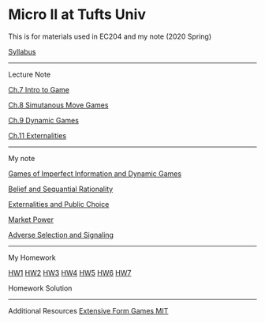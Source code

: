 # Micro II at Tufts Univ
This is for materials used in EC204 and my note  (2020 Spring)


[Syllabus](https://github.com/jamesyeh111/MicroIIatTufts/blob/master/SPRING%202020%20MICROECONOMIC%20THEORY%20II.pdf)

-----------------------
Lecture Note


[Ch.7 Intro to Game](https://github.com/jamesyeh111/MicroIIatTufts/blob/master/Chapter%207%20UC%20Notes.pdf)

[Ch.8 Simutanous Move Games](https://github.com/jamesyeh111/MicroIIatTufts/blob/master/Chapter%208%20UC%20Notes.pdf)

[Ch.9 Dynamic Games](https://github.com/jamesyeh111/MicroIIatTufts/blob/master/Chapter%209%20UC%20Notes.pdf)

[Ch.11 Externalities](https://github.com/jamesyeh111/MicroIIatTufts/blob/master/Chapter%2011%20UC%20Notes.pdf)

-----------------------
My note

[Games of Imperfect Information and Dynamic Games](https://github.com/jamesyeh111/MicroIIatTufts/blob/master/Games%20of%20Incomplete%20Info%20and%20Dynamic%20Game.pdf)

[Belief and Sequantial Rationality](https://github.com/jamesyeh111/MicroIIatTufts/blob/master/Belief%20and%20Sequantial%20Rationality.pdf)

[Externalities and Public Choice](https://github.com/jamesyeh111/MicroIIatTufts/blob/master/Externality%20and%20Public%20Choice.pdf)

[Market Power](https://github.com/jamesyeh111/MicroIIatTufts/blob/master/Ch12_Market_Power.pdf)

[Adverse Selection and Signaling](https://github.com/jamesyeh111/MicroIIatTufts/blob/master/CH13_Adverse_Selection_Signaling.pdf)

-----------------------
My Homework

[HW1](https://github.com/jamesyeh111/MicroIIatTufts/blob/master/Micro2_HW1.pdf)
[HW2](https://github.com/jamesyeh111/MicroIIatTufts/blob/master/Micro2_HW2.pdf)
[HW3](https://github.com/jamesyeh111/MicroIIatTufts/blob/master/Micro2_HW3.pdf)
[HW4](https://github.com/jamesyeh111/MicroIIatTufts/blob/master/Micro%20II%20%20%20HW4.pdf)
[HW5](https://github.com/jamesyeh111/MicroIIatTufts/blob/master/EC204_MicroII_HW5_Liuyi.pdf)
[HW6](https://github.com/jamesyeh111/MicroIIatTufts/blob/master/Micro2_hw6_Liuyi.pdf)
[HW7](https://github.com/jamesyeh111/MicroIIatTufts/blob/master/HW7_Liuyi.pdf)


Homework Solution


-----------------------
Additional Resources
[Extensive Form Games MIT](https://github.com/jamesyeh111/MicroIIatTufts/blob/master/MIT14_126S16_Extensive%20Form%20Game.pdf)

